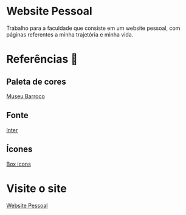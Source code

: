 # Website Pessoal

Trabalho para a faculdade que consiste em um website pessoal, com páginas referentes a minha trajetória e minha vida.

# Referências 🔗

## Paleta de cores
[Museu Barroco](https://www.museubarroco.com/)

## Fonte
[Inter](https://rsms.me/inter/)

## Ícones
[Box icons](https://boxicons.com/)


# Visite o site

[Website Pessoal](https://thomazip.github.io/faculsitepessoal/)
